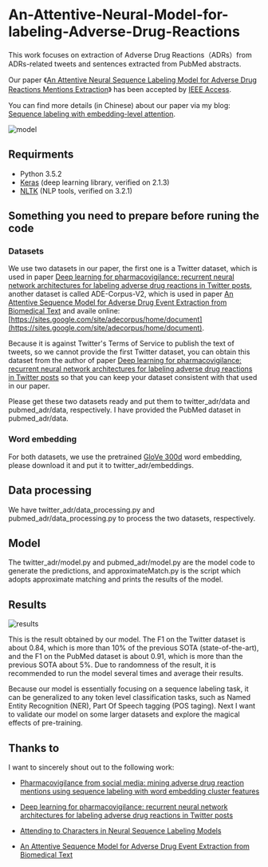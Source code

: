 # An-Attentive-Neural-Model-for-labeling-Adverse-Drug-Reactions

This work focuses on extraction of Adverse Drug Reactions（ADRs）from ADRs-related tweets and sentences extracted from PubMed abstracts.

Our paper 《[An Attentive Neural Sequence Labeling Model for Adverse Drug Reactions Mentions Extraction](https://ieeexplore.ieee.org/document/8540859)》 has been accepted by [IEEE Access](https://ieeexplore.ieee.org/xpl/RecentIssue.jsp?reload=true&punumber=6287639).

You can find more details (in Chinese) about our paper via my blog: [Sequence labeling with embedding-level attention](http://deepon.me/2018/11/18/Sequence-labeling-with-embedding-level-attention/).

![model](https://github.com/Deep1994/An-Attentive-Neural-Model-for-labeling-Adverse-Drug-Reactions/raw/master/img/model.png)

## Requirments

+ Python 3.5.2
+ [Keras](http://keras-cn.readthedocs.io/en/latest/) (deep learning library, verified on 2.1.3)
+ [NLTK](http://www.nltk.org/) (NLP tools, verified on 3.2.1)

## Something you need to prepare before runing the code

### Datasets

We use two datasets in our paper, the first one is a Twitter dataset, which is used in paper [Deep learning for pharmacovigilance: recurrent neural network architectures for labeling adverse drug reactions in Twitter posts](https://academic.oup.com/jamia/article/24/4/813/3041102), another dataset is called ADE-Corpus-V2, which is used in paper [An Attentive Sequence Model for Adverse Drug Event Extraction from Biomedical Text](https://arxiv.org/abs/1801.00625) and availe online: [https://sites.google.com/site/adecorpus/home/document](https://sites.google.com/site/adecorpus/home/document).

Because it is against Twitter's Terms of Service to publish the text of tweets, so we cannot provide the first Twitter dataset, you can obtain this dataset from the author of paper [Deep learning for pharmacovigilance: recurrent neural network architectures for labeling adverse drug reactions in Twitter posts](https://academic.oup.com/jamia/article/24/4/813/3041102) so that you can keep your dataset consistent with that used in our paper.

Please get these two datasets ready and put them to twitter_adr/data and pubmed_adr/data, respectively. I have provided the PubMed dataset in pubmed_adr/data.

### Word embedding

For both datasets, we use the pretrained [GloVe 300d](http://nlp.stanford.edu/data/glove.840B.300d.zip) word embedding, please download it and put it to twitter_adr/embeddings.

## Data processing

We have twitter_adr/data_processing.py and pubmed_adr/data_processing.py to process the two datasets, respectively.

## Model

The twitter_adr/model.py and pubmed_adr/model.py are the model code to generate the predictions, and approximateMatch.py is the script which adopts approximate matching and prints the results of the model.

## Results

![results](https://github.com/Deep1994/An-Attentive-Neural-Model-for-labeling-Adverse-Drug-Reactions/raw/master/results/results.jpg)

This is the result obtained by our model. The F1 on the Twitter dataset is about 0.84, which is more than 10% of the previous SOTA (state-of-the-art), and the F1 on the PubMed dataset is about 0.91, which is more than the previous SOTA about 5%. Due to randomness of the result, it is recommended to run the model several times and average their results.

Because our model is essentially focusing on a sequence labeling task, it can be generalized to any token level classification tasks, such as Named Entity Recognition (NER), Part Of Speech tagging (POS taging). Next I want to validate our model on some larger datasets and explore the magical effects of pre-training.

## Thanks to

I want to sincerely shout out to the following work:

+ [Pharmacovigilance from social media: mining adverse drug reaction mentions using sequence labeling with word embedding cluster features ](https://academic.oup.com/jamia/article/22/3/671/776531)

+ [Deep learning for pharmacovigilance: recurrent neural network architectures for labeling adverse drug reactions in Twitter posts](https://academic.oup.com/jamia/article/24/4/813/3041102)

+ [Attending to Characters in Neural Sequence Labeling Models](https://arxiv.org/abs/1611.04361)

+ [An Attentive Sequence Model for Adverse Drug Event Extraction from Biomedical Text](https://arxiv.org/abs/1801.00625)